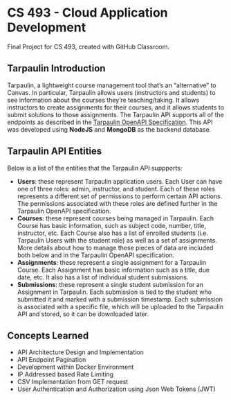 # CS 493 - Cloud Application Development
Final Project for CS 493, created with GitHub Classroom.

## Tarpaulin Introduction
Tarpaulin, a lightweight course management tool that’s an “alternative” to Canvas.  In particular, Tarpaulin allows users (instructors and students) to see information about the courses they’re teaching/taking.  It allows instructors to create assignments for their courses, and it allows students to submit solutions to those assignments.
The Tarpaulin API supports all of the endpoints as described in the [Tarpaulin OpenAPI Specification](https://gist.github.com/robwhess/ec734c97a98868dbc1776718cd73b203). 
This API was developed using **NodeJS** and **MongoDB** as the backend database. 

## Tarpaulin API Entities
Below is a list of the entities that the Tarpaulin API suppports:
- **Users**: these represent Tarpaulin application users.  Each User can have one of three roles: admin, instructor, and student.  Each of these roles represents a different set of permissions to perform certain API actions.  The permissions associated with these roles are defined further in the Tarpaulin OpenAPI specification.
- **Courses**: these represent courses being managed in Tarpaulin.  Each Course has basic information, such as subject code, number, title, instructor, etc.  Each Course also has a list of enrolled students (i.e. Tarpaulin Users with the student role) as well as a set of assignments.  More details about how to manage these pieces of data are included both below and in the Tarpaulin OpenAPI specification.
- **Assignments**: these represent a single assignment for a Tarpaulin Course.  Each Assignment has basic information such as a title, due date, etc.  It also has a list of individual student submissions.
- **Submissions**: these represent a single student submission for an Assignment in Tarpaulin.  Each submission is tied to the student who submitted it and marked with a submission timestamp.  Each submission is associated with a specific file, which will be uploaded to the Tarpaulin API and stored, so it can be downloaded later.

## Concepts Learned
- API Architecture Design and Implementation
- API Endpoint Pagination
- Development within Docker Environment
- IP Addressed based Rate Limiting
- CSV Implementation from GET request 
- User Authentication and Authorization using Json Web Tokens (JWT)
